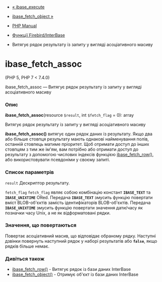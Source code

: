 - [« ibase_execute](function.ibase-execute.md)
- [ibase_fetch_object »](function.ibase-fetch-object.md)

- [PHP Manual](index.md)
- [Функції Firebird/InterBase](ref.ibase.md)
- Витягує рядок результату із запиту у вигляді асоціативного масиву

# ibase_fetch_assoc

(PHP 5, PHP 7 \< 7.4.0)

ibase_fetch_assoc — Витягує рядок результату із запиту у вигляді
асоціативного масиву

### Опис

**ibase_fetch_assoc**(resource `$result`, int `$fetch_flag` = 0): array

Витягує рядок результату із запиту у вигляді асоціативного масиву

**ibase_fetch_assoc()** витягує один рядок даних із результату. Якщо
два або більше стовпця результату мають однакові найменування полів,
останній стовпець матиме пріоритет. Щоб отримати доступ до інших
стовпцям з тим же ім'ям, вам потрібно або отримати доступ до результату з
допомогою числових індексів функцією
[ibase_fetch_row()](function.ibase-fetch-row.md), або використовувати
псевдоніми у своєму запиті.

### Список параметрів

`result`
Дескриптор результату.

`fetch_flag`
`fetch_flag` являє собою комбінацію констант **`IBASE_TEXT`** та
**`IBASE_UNIXTIME`** ORed. Передача **`IBASE_TEXT`** змусить функцію
повертати вміст BLOB-об'єктів замість ідентифікаторів
BLOB-об'єктів. Передача **`IBASE_UNIXTIME`** змусить функцію повертати
значення дати/часу як позначки часу Unix, а не як відформатовані
рядки.

### Значення, що повертаються

Повертає асоціативний масив, що відповідає обраному рядку.
Наступні дзвінки повернуть наступний рядок у наборі результатів або
**`false`**, якщо рядків більше немає.

### Дивіться також

- [ibase_fetch_row()](function.ibase-fetch-row.md) - Витягує
рядок із бази даних InterBase
- [ibase_fetch_object()](function.ibase-fetch-object.md) - Отримує
об'єкт із бази даних InterBase
